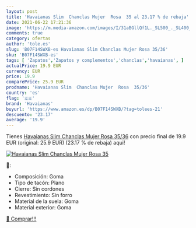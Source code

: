 ```yaml
---
layout: post
title: 'Havaianas Slim  Chanclas Mujer  Rosa  35 al 23.17 % de rebaja'
date: 2021-06-22 17:21:36
image: 'https://m.media-amazon.com/images/I/31aBGllQf1L._SL500_._SL400_.jpg'
comments: true
category: ofertas
author: 'tole.es'
slug: 'B07F14SWXB-es Havaianas Slim Chanclas Mujer Rosa 35/36'
sku: 'B07F14SWXB-es'
tags: [ 'Zapatos','Zapatos y complementos','chanclas','havaianas', ]
actualPrice: 19.9 EUR
currency: EUR
price: 19.9
comparePrice: 25.9 EUR
prodname: 'Havaianas Slim  Chanclas Mujer  Rosa  35/36'
country: 'es'
flag: '🇪🇸'
brand: 'Havaianas'
buyurl: 'https://www.amazon.es/dp/B07F14SWXB/?tag=tolees-21'
descuento: '23.17'
average: '19.9'
---
```


Tienes [Havaianas Slim  Chanclas Mujer  Rosa  35/36](https://www.amazon.es/dp/B07F14SWXB/?tag=tolees-21) con precio final de  19.9 EUR (original: 25.9 EUR) (23.17 %  de rebaja) aqui!

[![Havaianas Slim  Chanclas Mujer  Rosa  35](https://m.media-amazon.com/images/I/31aBGllQf1L._SL500_._SL400_.jpg)](https://www.amazon.es/dp/B07F14SWXB/?tag=tolees-21)

🔎:

- Composición: Goma
- Tipo de tacón: Plano
- Cierre: Sin cordones
- Revestimiento: Sin forro
- Material de la suela: Goma
- Material exterior: Goma

[🛒 Comprar!!!](https://www.amazon.es/dp/B07F14SWXB/?tag=tolees-21)
